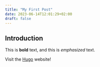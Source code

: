 ```yaml
---
title: "My First Post"
date: 2023-06-14T12:01:29+02:00
draft: false
---
```

## Introduction

This is **bold** text, and this is *emphasized* text.

Visit the [Hugo](https://gohugo.io) website!



